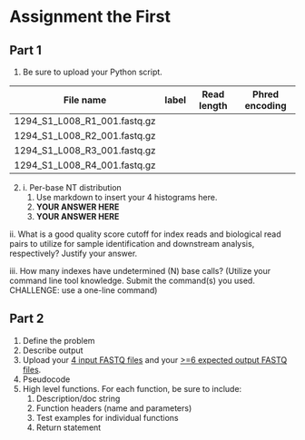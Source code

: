 # Assignment the First

## Part 1
1. Be sure to upload your Python script.

| File name | label | Read length | Phred encoding |
|---|---|---|---|
| 1294_S1_L008_R1_001.fastq.gz |  |  |  |
| 1294_S1_L008_R2_001.fastq.gz |  |  |  |
| 1294_S1_L008_R3_001.fastq.gz |  |  |  |
| 1294_S1_L008_R4_001.fastq.gz |  |  |  |

2. i. Per-base NT distribution
    1. Use markdown to insert your 4 histograms here.
    2. **YOUR ANSWER HERE**
    3. **YOUR ANSWER HERE**
    
ii. What is a good quality score cutoff for index reads and biological read pairs to utilize for sample identification and downstream analysis, respectively? Justify your answer.

iii. How many indexes have undetermined (N) base calls? (Utilize your command line tool knowledge. Submit the command(s) you used. CHALLENGE: use a one-line command)

## Part 2
1. Define the problem
2. Describe output
3. Upload your [4 input FASTQ files](../TEST-input_FASTQ) and your [>=6 expected output FASTQ files](../TEST-output_FASTQ).
4. Pseudocode
5. High level functions. For each function, be sure to include:
    1. Description/doc string
    2. Function headers (name and parameters)
    3. Test examples for individual functions
    4. Return statement
